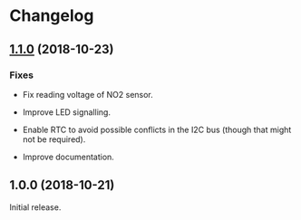 # Changelog

## [1.1.0](https://github.com/avbentem/libelium-waspmote-lorawan/compare/v1.0.0...v1.1.0) (2018-10-23)

### Fixes

- Fix reading voltage of NO2 sensor.

- Improve LED signalling.

- Enable RTC to avoid possible conflicts in the I2C bus (though that might not be required).

- Improve documentation.


## 1.0.0 (2018-10-21)

Initial release.
